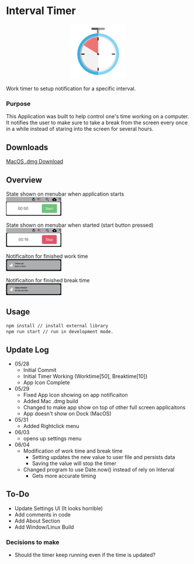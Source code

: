 # Interval Timer
<p align="center">
<img src="src/assets/icon.png" width="30%" height="30%">
</p>

Work timer to setup notification for a specific interval.

### Purpose

This Application was built to help control one's time working on a computer. It notifies the user to make sure to take a break from the screen every once in a while instead of staring into the screen for several hours. 

## Downloads

[MacOS .dmg Download](https://github.com/jerichoi224/interval-timer/raw/master/builds/Interval_Timer.dmg)


## Overview
State shown on menubar when application starts<br>
<img src="screenshots/start_state.png" width="30%" height="30%">

State shown on menubar when started (start button pressed)<br>
<img src="screenshots/running_state.png" width="30%" height="30%">

Notificaiton for finished work time<br>
<img src="screenshots/work_done.png" width="30%" height="30%">

Notificaiton for finished break time<br>
<img src="screenshots/break_done.png" width="30%" height="30%">

## Usage
```
npm install // install external library
npm run start // run in development mode.
```
## Update Log

- 05/28
    - Initial Commit
    - Initial Timer Working (Worktime[50], Breaktime[10])
    - App Icon Complete
- 05/29
    - Fixed App Icon showing on app notificaiton
    - Added Mac .dmg build
    - Changed to make app show on top of other full screen applicaitons
    - App doesn't show on Dock (MacOS)
- 05/31
    - Added Rightclick menu
- 06/03
    -  opens up settings menu
- 06/04
    - Modification of work time and break time
        - Setting updates the new value to user file and persists data
        - Saving the value will stop the timer
    - Changed program to use Date.now() instead of rely on Interval
        - Gets more accurate timing

## To-Do
- Update Settings UI (It looks horrible)
- Add comments in code
- Add About Section
- Add Window/Linux Build

### Decisions to make
- Should the timer keep running even if the time is updated?


